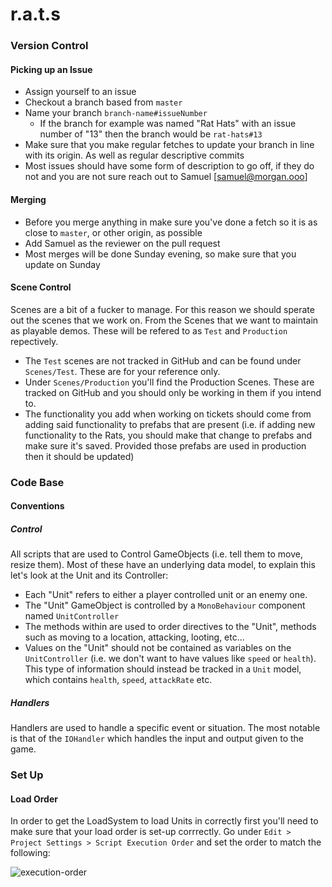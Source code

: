 # r.a.t.s
 
### Version Control

#### Picking up an Issue
- Assign yourself to an issue
- Checkout a branch based from `master`
- Name your branch `branch-name#issueNumber`
  - If the branch for example was named "Rat Hats" with an issue number of "13" then the branch would be `rat-hats#13`
- Make sure that you make regular fetches to update your branch in line with its origin. As well as regular descriptive commits
- Most issues should have some form of description to go off, if they do not and you are not sure reach out to Samuel [samuel@morgan.ooo]

#### Merging
- Before you merge anything in make sure you've done a fetch so it is as close to `master`, or other origin, as possible
- Add Samuel as the reviewer on the pull request
- Most merges will be done Sunday evening, so make sure that you update on Sunday

#### Scene Control
Scenes are a bit of a fucker to manage. For this reason we should sperate out the scenes that we work on. From the Scenes that we want to maintain as playable demos. These will be refered to as `Test` and `Production` repectively. 
- The `Test` scenes are not tracked in GitHub and can be found under `Scenes/Test`. These are for your reference only.
- Under `Scenes/Production` you'll find the Production Scenes. These are tracked on GitHub and you should only be working in them if you intend to.
- The functionality you add when working on tickets should come from adding said functionality to prefabs that are present (i.e. if adding new functionality to the Rats, you should make that change to prefabs and make sure it's saved. Provided those prefabs are used in production then it should be updated)

### Code Base

#### Conventions
##### Control
All scripts that are used to Control GameObjects (i.e. tell them to move, resize them). Most of these have an underlying data model, to explain this let's look at the Unit and its Controller: 
- Each "Unit" refers to either a player controlled unit or an enemy one.
- The "Unit" GameObject is controlled by a `MonoBehaviour` component named `UnitController`
- The methods within are used to order directives to the "Unit", methods such as moving to a location, attacking, looting, etc...
- Values on the "Unit" should not be contained as variables on the `UnitController` (i.e. we don't want to have values like `speed` or `health`). This type of information should instead be tracked in a `Unit` model, which contains `health`, `speed`, `attackRate` etc.

##### Handlers
Handlers are used to handle a specific event or situation. The most notable is that of the `IOHandler` which handles the input and output given to the game.


### Set Up

#### Load Order
In order to get the LoadSystem to load Units in correctly first you'll need to make sure that your load order is set-up corrrectly. Go under `Edit > Project Settings > Script Execution Order` and set the order to match the following:

   ![execution-order](https://i.imgur.com/Uig70la.png)
